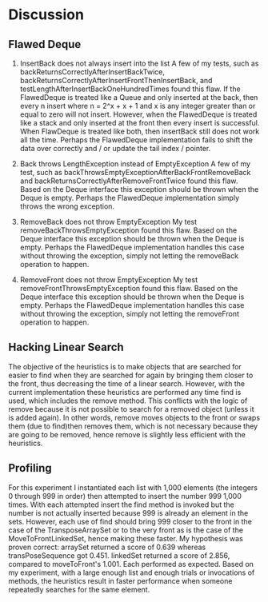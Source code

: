 # Discussion

## Flawed Deque

1. InsertBack does not always insert into the list
   A few of my tests, such as backReturnsCorrectlyAfterInsertBackTwice, 
   backReturnsCorrectlyAfterInsertFrontThenInsertBack, and testLengthAfterInsertBackOneHundredTimes found this flaw.
   If the FlawedDeque is treated like a Queue and only inserted at the back, then every n insert where n = 2^x + x + 1
   and x is any integer greater than or equal to zero will not insert. However, when the FlawedDeque is treated like
   a stack and only inserted at the front then every insert is successful. When FlawDeque is treated like both, then
   insertBack still does not work all the time. Perhaps the FlawedDeque implementation fails to shift the data over 
   correctly and / or update the tail index / pointer.

2. Back throws LengthException instead of EmptyException
   A few of my test, such as backThrowsEmptyExceptionAfterBackFrontRemoveBack and
   backReturnsCorrectlyAfterRemoveFrontTwice found this flaw. Based on the Deque interface this exception should be
   thrown when the Deque is empty. Perhaps the FlawedDeque implementation simply throws the wrong exception.

3. RemoveBack does not throw EmptyException
   My test removeBackThrowsEmptyException found this flaw. Based on the Deque interface this exception should be
   thrown when the Deque is empty. Perhaps the FlawedDeque implementation handles this case without throwing the
   exception, simply not letting the removeBack operation to happen.

4. RemoveFront does not throw EmptyException
   My test removeFrontThrowsEmptyException found this flaw. Based on the Deque interface this exception should be
   thrown when the Deque is empty. Perhaps the FlawedDeque implementation handles this case without throwing the
   exception, simply not letting the removeFront operation to happen.


## Hacking Linear Search

   The objective of the heuristics is to make objects that are searched for easier to find when they are searched for 
   again by bringing them closer to the front, thus decreasing the time of a linear search. However, with the current
   implementation these heuristics are performed any time find is used, which includes the remove method. This conflicts
   with the logic of remove because it is not possible to search for a removed object (unless it is added again). In
   other words, remove moves objects to the front or swaps them (due to find)then removes them, which is not necessary 
   because they are going to be removed, hence remove is slightly less efficient with the heuristics.

## Profiling

   For this experiment I instantiated each list with 1,000 elements (the integers 0 through 999 in order) then attempted 
   to insert the number 999 1,000 times. With each attempted insert the find method is invoked but the number is not
   actually inserted because 999 is already an element in the sets. However, each use of find should bring 999 closer
   to the front in the case of the TransposeArraySet or to the very front as is the case of the MoveToFrontLinkedSet,
   hence making these faster. My hypothesis was proven correct: arraySet returned a score of 0.639 whereas
   transPoseSequence got 0.451. linkedSet returned a score of 2.856, compared to moveToFront's 1.001. Each performed as
   expected. Based on my experiment, with a large enough list and enough trials or invocations of methods, the 
   heuristics result in faster performance when someone repeatedly searches for the same element.